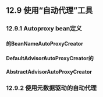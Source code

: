 ## 12.9 使用“自动代理”工具

### 12.9.1  Autoproxy bean定义

#### 的BeanNameAutoProxyCreator

#### DefaultAdvisorAutoProxyCreator的

#### AbstractAdvisorAutoProxyCreator

### 12.9.2 使用元数据驱动的自动代理



